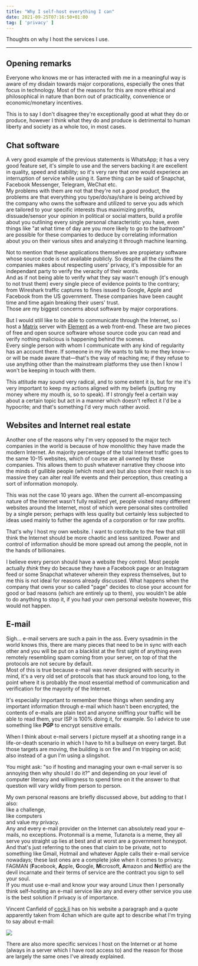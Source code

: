 ```yaml
---
title: "Why I self-host everything I can"
date: 2021-09-25T07:16:50+01:00
tag: [ 'privacy' ]
---
```

Thoughts on why I host the services I use.

<!--more-->

* * *

## Opening remarks

Everyone who knows me or has interacted with me in a meaningful way is aware of my disdain towards major corporations, especially the ones that focus in technology. Most of the reasons for this are more ethical and philosophical in nature than born out of practicality, convenience or economic/monetary incentives.  

This is to say I don't disagree they're exceptionally good at what they do or produce, however I think what they do and produce is detrimental to human liberty and society as a whole too, in most cases.

## Chat software

A very good example of the previous statements is WhatsApp; it has a very good feature set, it's simple to use and the servers backing it are excellent in quality, speed and stability; so it's very rare that one would experiece an interruption of service while using it. Same thing can be said of Snapchat, Facebook Messenger, Telegram, WeChat etc.  
My problems with them are not that they're not a _good_ product, the problems are that everything you type/do/say/share is being archived by the company who owns the software and utilized to serve you ads which are tailored to your specific interests thus maximizing profits, dissuade/sensor your opinion in political or social matters, build a profile about you outlining every single personal characteristic you have, even things like "at what time of day are you more likely to go to the bathroom" are possible for these companies to deduce by correlating information about you on their various sites and analyzing it through machine learning.

Not to mention that these applications themselves are propietary software whose source code is not available publicly. So despite all the claims the companies makes about respecting users' privacy, it's impossible for an independant party to verify the veracity of their words.  
And as if not being able to verify what they say wasn't enough (it's enough to not trust them) every single piece of evidence points to the contrary; from Wireshark traffic captures to fines issued to Google, Apple and Facebook from the US government. These companies have been caught time and time again breaking their users' trust.  
Those are my biggest concerns about software by major corporations.

But I would still like to be able to communicate through the Internet, so I host a [Matrix](https://matrix.org) server with [Element](https://element.io) as a web front-end. These are two pieces of free and open source software whose source code you can read and verify nothing malicious is happening behind the scenes.  
Every single person with whom I communicate with any kind of regularity has an account there. If someone in my life wants to talk to me they know—or will be made aware that—that's the way of reaching me; if they refuse to use anything other than the mainstream platforms they use then I know I won't be keeping in touch with them.  

This attitude may sound very radical, and to some extent it is, but for me it's very important to keep my actions aligned with my beliefs (putting my money where my mouth is, so to speak). If I strongly feel a certain way about a certain topic but act in a manner which doesn't relfect it I'd be a hypocrite; and that's something I'd very much rather avoid.

## Websites and Internet real estate

Another one of the reasons why I'm very opposed to the major tech companies in the world is because of how monolithic they have made the modern Internet. An majority percentage of the total Internet traffic goes to the same 10-15 websites, which of course are all owned by these companies. This allows them to push whatever narrative they choose into the minds of gullible people (which most are) but also since their reach is so massive they can alter real life events and their perception, thus creating a sort of information monopoly.

This was not the case 10 years ago. When the current all-encompassing nature of the Internet wasn't fully realized yet, people visited many different websites around the Internet, most of which were personal sites controlled by a single person; perhaps with less quality but certainly less subjected to ideas used mainly to futher the agenda of a corporation or for raw profits.

That's why I host my own website. I want to contribute to the few that still think the Internet should be more chaotic and less sanitized. Power and control of information should be more spread out among the people, not in the hands of billionaires.

I believe every person should have a website they control. Most people actually _think_ they do because they have a Facebook page or an Instagram feed or some Snapchat whatever wherein they express themselves, but to me this is not ideal for reasons already discussed. What happens when the company that owns your so called "page" decides to close your account for good or bad reasons (which are entirely up to them), you wouldn't be able to do anything to stop it, if you had your own personal website however, this would not happen.

## E-mail

Sigh... e-mail servers are such a pain in the ass. Every sysadmin in the world knows this, there are many pieces that need to be in sync with each other and you will be put on a blacklist at the first sight of anything even remotely resembling spam coming from your server, on top of that the protocols are not secure by default.  
Most of this is true because e-mail was never designed with security in mind, it's a very old set of protocols that has stuck around too long, to the point where it is probably the most essential method of communication and verification for the mayority of the Internet.

It's especially important to remember these things when sending any important information through e-mail which hasn't been encrypted, the contents of e-mails are plain text and anyone sniffing your traffic will be able to read them, your ISP is 100% doing it, for example. So I advice to use something like **PGP** to encrypt sensitive emails.

When I think about e-mail servers I picture myself at a shooting range in a life-or-death scenario in which I have to hit a bullseye on every target. But those targets are moving, the building is on fire and I'm tripping on acid; also instead of a gun I'm using a slingshot.  

You might ask: "so if hosting and managing your own e-mail server is so annoying then why should I do it?" and depending on your level of computer literacy and willingness to spend time on it the answer to that question will vary wildly from person to person.

My own personal reasons are briefly discussed above, but adding to that I also:  
like a challenge,  
like computers  
and value my privacy.  
Any and every e-mail provider on the Internet can absolutely read your e-mails, no exceptions. Protonmail is a meme, Tutanota is a meme, they all serve you straight up lies at best and at worst are a government honeypot. And that's just referring to the ones that claim to be private, not to something like Gmail, Hotmail and whatever Apple calls their e-mail service nowadays; these last ones are a complete joke when it comes to privacy.  
FAGMAN (**F**acebook, **A**pple, **G**oogle, **M**icrosoft, **A**mazon and **N**etflix) are the devil incarnate and their terms of service are the contract you sign to sell your soul.  
If you must use e-mail and know your way around Linux then I personally think self-hosting an e-mail service like any and every other service you use is the best solution if privacy is of importance.

Vincent Canfield of [cock.li](https://cock.li) has on his website a paragraph and a quote apparently taken from 4chan which are quite apt to describe what I'm trying to say about e-mail:

![](/blog/why-i-self-host/1.png)

There are also more specific services I host on the Internet or at home (always in a server which I have root access to) and the reason for those are largely the same ones I've already explained.

